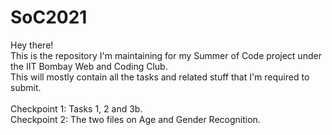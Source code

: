 # SoC2021
Hey there! \
This is the repository I'm maintaining for my Summer of Code project under the IIT Bombay Web and Coding Club. \
This will mostly contain all the tasks and related stuff that I'm required to submit. \
 \
Checkpoint 1: Tasks 1, 2 and 3b. \
Checkpoint 2: The two files on Age and Gender Recognition.
